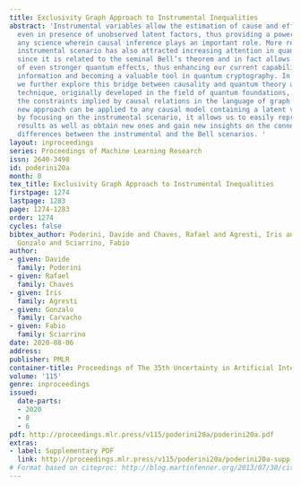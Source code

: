 ```yaml
---
title: Exclusivity Graph Approach to Instrumental Inequalities
abstract: 'Instrumental variables allow the estimation of cause and effect relations
  even in presence of unobserved latent factors, thus providing a powerful tool for
  any science wherein causal inference plays an important role. More recently, the
  instrumental scenario has also attracted increasing attention in quantum physics,
  since it is related to the seminal Bell’s theorem and in fact allows the detection
  of even stronger quantum effects, thus enhancing our current capabilities to process
  information and becoming a valuable tool in quantum cryptography. In this work,
  we further explore this bridge between causality and quantum theory and apply a
  technique, originally developed in the field of quantum foundations, to express
  the constraints implied by causal relations in the language of graph theory. This
  new approach can be applied to any causal model containing a latent variable. Here,
  by focusing on the instrumental scenario, it allows us to easily reproduce known
  results as well as obtain new ones and gain new insights on the connections and
  differences between the instrumental and the Bell scenarios. '
layout: inproceedings
series: Proceedings of Machine Learning Research
issn: 2640-3498
id: poderini20a
month: 0
tex_title: Exclusivity Graph Approach to Instrumental Inequalities
firstpage: 1274
lastpage: 1283
page: 1274-1283
order: 1274
cycles: false
bibtex_author: Poderini, Davide and Chaves, Rafael and Agresti, Iris and Carvacho,
  Gonzalo and Sciarrino, Fabio
author:
- given: Davide
  family: Poderini
- given: Rafael
  family: Chaves
- given: Iris
  family: Agresti
- given: Gonzalo
  family: Carvacho
- given: Fabio
  family: Sciarrino
date: 2020-08-06
address: 
publisher: PMLR
container-title: Proceedings of The 35th Uncertainty in Artificial Intelligence Conference
volume: '115'
genre: inproceedings
issued:
  date-parts:
  - 2020
  - 8
  - 6
pdf: http://proceedings.mlr.press/v115/poderini20a/poderini20a.pdf
extras:
- label: Supplementary PDF
  link: http://proceedings.mlr.press/v115/poderini20a/poderini20a-supp.pdf
# Format based on citeproc: http://blog.martinfenner.org/2013/07/30/citeproc-yaml-for-bibliographies/
---
```

